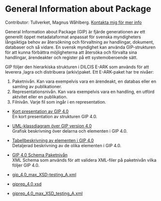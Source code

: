 # General Information about Package

Contributor: Tullverket, Magnus Wåhlberg.  [Kontakta mig för mer info](magnus.wahlberg@tullverket.se) 

General Information about Package (GIP) är fjärde generationen av ett generellt öppet metadataformat anpassat för svenska myndigheters långsiktiga behov av återsökning och förvaltning av handlingar, dokument, databaser och så vidare. En svensk myndighet kan använda GIP-strukturen för att kunna förbättra möjligheterna att återsöka och förvalta sina handlingar, ärendeakter och register på ett systemoberoende sätt.

GIP följer den hierarkiska strukturen i DILCIS E-ARK som används för att leverera ,lagra och distribuera (arkiv)paket. Ett E-ARK-paket har tre nivåer:
1. Paketnivån. Kan vara exempelvis vara en ärendeakt, en databas eller en samling av publikationer.
2. Representationsnivån. Kan vara exempelvis vara en handling, en utförd aktvitet eller en publikation.
3. Filnivån. Varje fil som ingår i en representation.

* [Kort presentation av GIP 4.0](uploads/5cdcfa32612d12466dc0c6edb4b26a84/eArkiv_GIP_4.0_1.3_Publik.pdf)   
En kort presentation av strukturen GIP 4.0.
* [UML-klassdiagram över GIP version 4.0](uploads/725f33ae0bd1ad18d605be4dbaa175c2/eArkiv_Metamod_4.0_2021-09-16_Publik.pdf)  
Grafisk beskrivning över delarna och elementen i GIP 4.0.
* [Tabellbeskrivning av elementen i GIP 4.0](uploads/d9f0f2a55cc1e1ffac4ed4a4dcee8d3f/eArkiv_Metamod_details_4.0_2021-09-16_Publik.xlsx)  
Detaljerad beskrivning av de olika elementen i GIP 4.0.
* [GIP 4.0 Schema Paketnivån](uploads/15a720ab2c9e0dfd718ed3a93127e7d4/gip_4.0.xsd)  
XML Schema som används för att validera XML-filer på paketnivån vilka följer GIP 4.0. 
* [gip_4.0_max_XSD-testing_A.xml](uploads/b6c5b8f4c375be661af3025ddbc5921a/gip_4.0_max_XSD-testing_A.xml)  

* [giprep_4.0.xsd](uploads/eef1c60dd0294122ed5c502e9d24659a/giprep_4.0.xsd)  

* [giprep_4.0_max_XSD_testing_A.xml](uploads/c4f07ff2d71129a168b2752fe5bfc833/giprep_4.0_max_XSD_testing_A.xml)  
